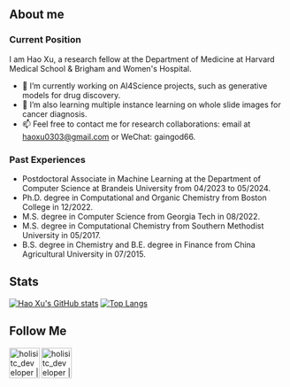 
## About me

### Current Position
I am Hao Xu, a research fellow at the Department of Medicine at Harvard Medical School & Brigham and Women's Hospital.

- 🔭 I’m currently working on AI4Science projects, such as generative models for drug discovery.
- 🌱 I’m also learning multiple instance learning on whole slide images for cancer diagnosis.
- 📫 Feel free to contact me for research collaborations: email at <a href="mailto:haoxu0303@gmail.com">haoxu0303@gmail.com</a> or WeChat: gaingod66.

### Past Experiences
- Postdoctoral Associate in Machine Learning at the Department of Computer Science at Brandeis University from 04/2023 to 05/2024. 
- Ph.D. degree in Computational and Organic Chemistry from Boston College in 12/2022. 
- M.S. degree in Computer Science from Georgia Tech in 08/2022. 
- M.S. degree in Computational Chemistry from Southern Methodist University in 05/2017.
- B.S. degree in Chemistry and B.E. degree in Finance from China Agricultural University in 07/2015. 

## Stats
[![Hao Xu's GitHub stats](https://streak-stats.demolab.com/?user=GainGod-Xu&theme=dark)](https://git.io/streak-stats)
[![Top Langs](https://github-readme-stats.vercel.app/api/top-langs/?username=GainGod-Xu&&layout=compact&theme=vision-friendly-dark)](https://github.com/GainGod-Xu&/github-readme-stats)

## Follow Me

[<img align="left" alt="holisitc_developer | LinkedIn" width="55px" src="https://cdn.jsdelivr.net/npm/simple-icons@3.13.0/icons/linkedin.svg" />][linkedin]
[<img align="left" alt="holisitc_developer | LinkedIn" width="55px" src="https://cdn.jsdelivr.net/npm/simple-icons@3.13.0/icons/googlescholar.svg" />][googlescholar]

[linkedin]: https://www.linkedin.com/in/hao-xu-62bb11169/
[googlescholar]: https://scholar.google.com/citations?user=tcYaFAcAAAAJ&hl=en







